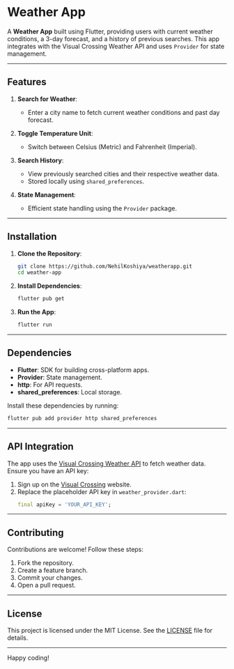 # Weather App

A **Weather App** built using Flutter, providing users with current weather conditions, a 3-day forecast, and a history of previous searches. This app integrates with the Visual Crossing Weather API and uses `Provider` for state management.

---

## Features

1. **Search for Weather**:
   - Enter a city name to fetch current weather conditions and past day forecast.

2. **Toggle Temperature Unit**:
   - Switch between Celsius (Metric) and Fahrenheit (Imperial).

3. **Search History**:
   - View previously searched cities and their respective weather data.
   - Stored locally using `shared_preferences`.

4. **State Management**:
   - Efficient state handling using the `Provider` package.

---

## Installation

1. **Clone the Repository**:
   ```bash
   git clone https://github.com/NehilKoshiya/weatherapp.git
   cd weather-app
   ```

2. **Install Dependencies**:
   ```bash
   flutter pub get
   ```

3. **Run the App**:
   ```bash
   flutter run
   ```

---

## Dependencies

- **Flutter**: SDK for building cross-platform apps.
- **Provider**: State management.
- **http**: For API requests.
- **shared_preferences**: Local storage.

Install these dependencies by running:
```bash
flutter pub add provider http shared_preferences
```

---

## API Integration

The app uses the [Visual Crossing Weather API](https://www.visualcrossing.com/) to fetch weather data. Ensure you have an API key:

1. Sign up on the [Visual Crossing](https://www.visualcrossing.com/) website.
2. Replace the placeholder API key in `weather_provider.dart`:
   ```dart
   final apiKey = 'YOUR_API_KEY';
   ```

---


## Contributing

Contributions are welcome! Follow these steps:

1. Fork the repository.
2. Create a feature branch.
3. Commit your changes.
4. Open a pull request.

---

## License

This project is licensed under the MIT License. See the [LICENSE](LICENSE) file for details.

---



Happy coding!
